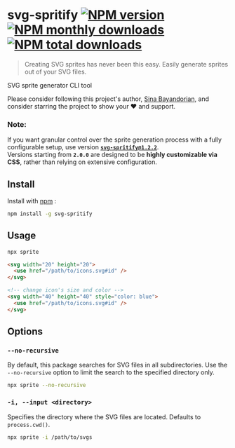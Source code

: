 # svg-spritify [![NPM version](https://img.shields.io/npm/v/svg-spritify.svg?style=flat)](https://www.npmjs.com/package/svg-spritify) [![NPM monthly downloads](https://img.shields.io/npm/dm/svg-spritify.svg?style=flat)](https://npmjs.org/package/svg-spritify) [![NPM total downloads](https://img.shields.io/npm/dt/svg-spritify.svg?style=flat)](https://npmjs.org/package/svg-spritify)

> Creating SVG sprites has never been this easy. Easily generate sprites out of your SVG files.

SVG sprite generator CLI tool

Please consider following this project's author, [Sina Bayandorian](https://github.com/sina-byn), and consider starring the project to show your :heart: and support.

### Note:

If you want granular control over the sprite generation process with a fully configurable setup, use version [**`svg-spritify@1.2.2`**](https://www.npmjs.com/package/svg-spritify/v/1.2.2).  
Versions starting from **`2.0.0`** are designed to be **highly customizable via CSS**, rather than relying on extensive configuration.

## Install

Install with [npm](https://www.npmjs.com/package/svg-spritify) :

```sh
npm install -g svg-spritify
```

## Usage

```sh
npx sprite
```

```html
<svg width="20" height="20">
  <use href="/path/to/icons.svg#id" />
</svg>

<!-- change icon's size and color -->
<svg width="40" height="40" style="color: blue">
  <use href="/path/to/icons.svg#id" />
</svg>
```

## Options

### `--no-recursive`

By default, this package searches for SVG files in all subdirectories. Use the `--no-recursive` option to limit the search to the specified directory only.

```sh
npx sprite --no-recursive
```

### `-i, --input <directory>`

Specifies the directory where the SVG files are located. Defaults to `process.cwd()`.

```sh
npx sprite -i /path/to/svgs
```

